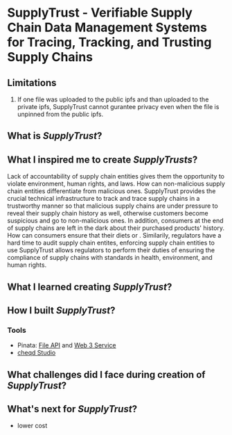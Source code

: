 # SupplyTrust - Verifiable Supply Chain Data Management Systems for Tracing, Tracking, and Trusting Supply Chains

## Limitations
1. If one file was uploaded to the public ipfs and than uploaded to the private ipfs, SupplyTrust cannot gurantee privacy even when the file is unpinned from the public ipfs.

## What is _SupplyTrust_?

## What I inspired me to create _SupplyTrusts_?
Lack of accountability of supply chain entities gives them the opportunity to violate environment, human rights, and laws. How can non-malicious supply chain entities differentiate from malicious ones. SupplyTrust provides the crucial technical infrastructure to track and trace supply chains in a trustworthy manner so that malicious supply chains are under pressure to reveal their supply chain history as well, otherwise customers become suspicious and go to non-malicious ones. In addition, consumers at the end of supply chains are left in the dark about their purchased products' history. How can consumers ensure that their diets or . Similarily, regulators have a hard time to audit supply chain entites, enforcing supply chain entities to use SupplyTrust allows regulators to perform their duties of ensuring the compliance of supply chains with standards in health, environment, and human rights.

## What I learned creating _SupplyTrust_?

## How I built _SupplyTrust_?
### Tools
- Pinata: [File API](https://pinata.cloud/features#file-api) and [Web 3 Service](https://pinata.cloud/features#web3)
- [cheqd Studio](https://studio.cheqd.net/)

## What challenges did I face during creation of _SupplyTrust_?

## What's next for _SupplyTrust_?
- lower cost